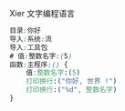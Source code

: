 
Xier 文字编程语言

```css
目录:你好
导入:系统:流
导入:工具包
# 值:整数名字:(5)
函数:主程序:() {
    值:整数名字:(5)
    打印换行:("你好, 世界 !")
    打印换行:("%d", 整数名字)
}
```
